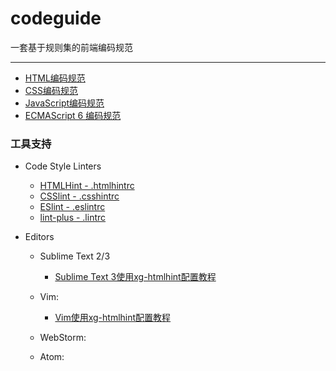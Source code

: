 # codeguide
一套基于规则集的前端编码规范      

***

* [HTML编码规范](https://github.com/xgfe/codeguide/blob/master/html.md)
* [CSS编码规范](https://github.com/xgfe/codeguide/blob/master/css.md)
* [JavaScript编码规范](https://github.com/xgfe/codeguide/blob/master/css.md)
* [ECMAScript 6 编码规范](https://github.com/xgfe/codeguide/blob/master/es6.md)

### 工具支持

* Code Style Linters
    - [HTMLHint - .htmlhintrc](https://github.com/xgfe/codeguide/blob/master/linters/.htmlhintrc)
    - [CSSlint - .csshintrc](https://github.com/xgfe/codeguide/blob/master/linters/.csshintrc)
    - [ESlint - .eslintrc](https://github.com/xgfe/codeguide/blob/master/linters/.eslintrc)
    - [lint-plus - .lintrc](https://github.com/xgfe/codeguide/blob/master/linters/.lintrc)

* Editors
    - Sublime Text 2/3
        - [Sublime Text 3使用xg-htmlhint配置教程]( http://xgfe.github.io/2015/10/20/chenwubai/xg-htmlhint-config-in-Sublime-Text-3/)
    - Vim:
        - [Vim使用xg-htmlhint配置教程](http://xgfe.github.io/2015/10/21/HeOH/xg-htmlhint-for-vim/)
    - WebStorm:

    - Atom:
